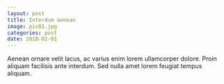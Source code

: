 ```yaml
---
layout: post
title: Interdum aenean
image: pic01.jpg
categories: post
date: 2018-01-01
---
```

Aenean ornare velit lacus, ac varius enim lorem ullamcorper dolore. Proin aliquam facilisis ante interdum. Sed nulla amet lorem feugiat tempus aliquam.
